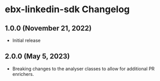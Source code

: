 # ebx-linkedin-sdk Changelog

## 1.0.0 (November 21, 2022)

* Initial release

## 2.0.0 (May 5, 2023)

* Breaking changes to the analyser classes to allow for additional PR enrichers.
